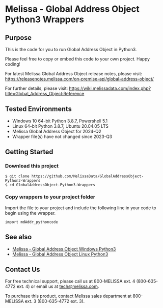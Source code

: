 # Melissa - Global Address Object Python3 Wrappers

## Purpose

This is the code for you to run Global Address Object in Python3.
    
Please feel free to copy or embed this code to your own project. Happy coding!

For latest Melissa Global Address Object release notes, please visit: https://releasenotes.melissa.com/on-premise-api/global-address-object/

For further details, please visit: https://wiki.melissadata.com/index.php?title=Global_Address_Object:Reference

## Tested Environments

- Windows 10 64-bit Python 3.8.7, Powershell 5.1
- Linux 64-bit Python 3.8.7, Ubuntu 20.04.05 LTS
- Melissa Global Address Object for 2024-Q2
- Wrapper file(s) have not changed since 2023-Q3

## Getting Started

### Download this project
```
$ git clone https://github.com/MelissaData/GlobalAddressObject-Python3-Wrappers
$ cd GlobalAddressObject-Python3-Wrappers
```

### Copy wrappers to your project folder

Import the file to your project and include the following line in your code to begin using the wrapper.

```
import mdAddr_pythoncode
```

## See also

- [Melissa - Global Address Object Windows Python3](https://github.com/MelissaData/GlobalAddressObject-Python3)
- [Melissa - Global Address Object Linux Python3](https://github.com/MelissaData/GlobalAddressObject-Python3-Linux)
    
## Contact Us

For free technical support, please call us at 800-MELISSA ext. 4
(800-635-4772 ext. 4) or email us at tech@melissa.com.

To purchase this product, contact Melissa sales department at
800-MELISSA ext. 3 (800-635-4772 ext. 3).
